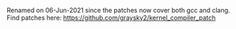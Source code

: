 Renamed on 06-Jun-2021 since the patches now cover both gcc and clang.  Find patches here: https://github.com/graysky2/kernel_compiler_patch
